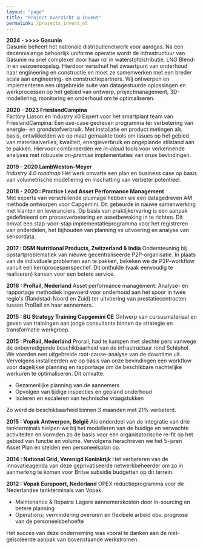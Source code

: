 ```yaml
---
layout: "page"
title: "Project Overzicht @ Invent"
permalink: /projects_invent_nl
---
```


**2024 - >>>> Gasunie**  
Gasunie beheert het nationale distributienetwerk voor aardgas. Na een decennialange behoorlijk uniforme operatie wordt de infrastructuur van Gasunie nu snel complexer door haar rol in waterstofdistributie, LNG Blend-in en seizoensopslag. Hierdoor verschuif het zwaartpunt van onderhoud naar engineering en constructie en moet ze samenwerken met een breder scala aan engineering- en constructiepartners. Wij ontwerpen en implementeren een uitgebreide suite van datagestuurde oplossingen en werkprocessen op het gebied van ontwerp, projectmanagement, 3D-modellering, monitoring en onderhoud om te optimaliseren.

**2020 - 2023 FrieslandCampina**  
Factory Liason en Industry x0 Expert voor het smartplant team van FrieslandCampina: Een use-case gedreven programma ter verbetering van energie- en grondstofverbruik. Met installatie en product metingen als basis, ontwikkelden we op maat gemaakte tools om issues op het gebied van materiaalverlies, kwaliteit, energieverbruik en ongeplande stilstand aan te pakken. Hiervoor combineerden we *in-cloud* tools voor verkennende analyses met robuuste *on-premise* implementaties van onze bevindingen.

**2019 - 2020 LambWeston-Meyer**  
*Industry 4.0 roadmap* Het werk omvatte een plan en business case op basis van volumetrische modellering en inschatting van verbeter potentieel.

**2018 - 2020 : Practice Lead Asset Performance Management**  
Met experts van verschillende pluimage hebben we een datagedreven AM methode ontworpen voor Capgemini. Dit gebeurde in nauwe samenwerking met klanten en leveranciers. Op basis van praktijkervaring is een aanpak gedefinieerd om procesverbetering en assetbewaking in te richten. Dit omvat een stap-voor-stap implementatieprogramma voor het registreren van onderdelen, het bijhouden van planning vs uitvoering en analyse van sensordata.

**2017 : DSM Nutritional Products, Zwitzerland & India**
Ondersteuning bij opstartproblematiek van nieuwe gecentraliseerde P2P-organisatie. In plaats van de individuele problemen aan te pakken, bekeken we de P2P-workflow vanuit een kernprocesperspectief. Dit onthulde (vaak eenvoudig te realiseren) kansen voor een betere service.

**2016 : ProRail, Nederland**
Asset performance management: Analyse- en rapportage methodiek ingevoerd voor onderhoud aan het spoor in twee regio's (Randstad-Noord en Zuid) ter uitvoering van  prestatiecontracten tussen ProRail en haar aannemers.

**2015 : BU Strategy Training Capgemini CE**
Ontwerp van cursusmateriaal en geven van trainingen aan jonge consultants binnen de strategie en transformatie werkgroep.

**2015 : ProRail, Nederland**
Prorail,  had te kampen met slechte pers vanwege de onbevredigende beschikbaarheid van de infrastructuur rond Schiphol. We voerden een uitgebreide root-cause-analyse van de downtime uit. Vervolgens installeerden we op basis van onze bevindingen een workflow voor dagelijkse planning en rapportage om de beschikbare nachtelijke werkuren te optimaliseren. Dit omvatte: 

- Gezamenlijke planning van de aannemers
- Opvolgen van tijdige inspecties en gepland onderhoud 
- Isoleren en escaleren van technische vraagstukken 

Zo werd de beschikbaarheid binnen 3 maanden met 21% verbeterd.

**2015 : Vopak Antwerpen, België**
Als onderdeel van de integratie van drie tankterminals hielpen we bij het modelleren van de huidige en verwachte activiteiten en vormden zo de basis voor een organisatorische re-fit op het gebied van functie en volume. Vervolgens herschreven we het 5-jaren Asset Plan en stelden een personeelsplan op.

**2014 : National Grid, Verenigd Koninkrijk**
Het verbeteren van de innovatieagenda van deze geprivatiseerde netwerkbeheerder om zo in aanmerking te komen voor Britse subsidie budgetten op dit terrein.

**2012 : Vopak Europoort, Nederland**
OPEX reductieprogramma voor de Nederlandse tankterminals van Vopak. 
 - Maintenance & Repairs: Lagere aannemerskosten door in-sourcing en betere planning
 - Operations: vermindering overuren en flexibele arbeid obv. prognose van de personeelsbehoefte  
 
 Het succes van deze onderneming was vooral te danken aan de niet-geïsoleerde aanpak van bovenstaande werkstromen.